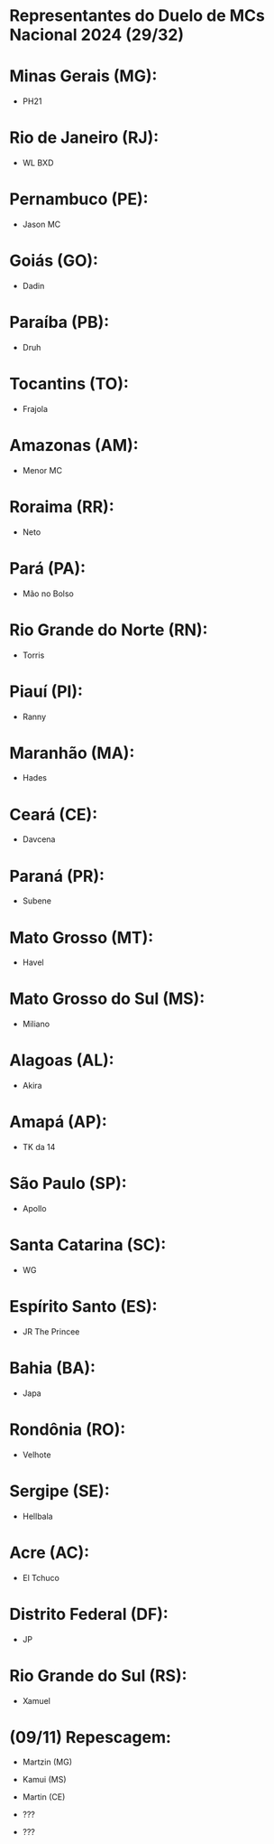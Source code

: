 # Representantes do Duelo de MCs Nacional 2024 (29/32)


# Minas Gerais (MG):

- PH21


# Rio de Janeiro (RJ):

- WL BXD


# Pernambuco (PE):

- Jason MC


# Goiás (GO):

- Dadin


# Paraíba (PB):

- Druh


# Tocantins (TO):

- Frajola


# Amazonas (AM):

- Menor MC


# Roraima (RR):

- Neto


# Pará (PA):

- Mão no Bolso


# Rio Grande do Norte (RN):

- Torris


# Piauí (PI):

- Ranny


# Maranhão (MA):

- Hades


# Ceará (CE):

- Davcena


# Paraná (PR):

- Subene


# Mato Grosso (MT): 

- Havel


# Mato Grosso do Sul (MS):

- Miliano


# Alagoas (AL):

- Akira


# Amapá (AP):

- TK da 14


# São Paulo (SP):

- Apollo


# Santa Catarina (SC):

- WG


# Espírito Santo (ES):

- JR The Princee


# Bahia (BA):

- Japa


# Rondônia (RO):

- Velhote


# Sergipe (SE):

- Hellbala


# Acre (AC):

- El Tchuco


# Distrito Federal (DF):

- JP


# Rio Grande do Sul (RS):

- Xamuel


# (09/11) Repescagem:

- Martzin (MG)

- Kamui (MS)

- Martin (CE)

- ???

- ???

